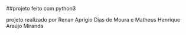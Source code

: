 ##projeto feito com python3

projeto realizado por Renan Aprigio Dias de Moura e Matheus Henrique Araújo Miranda
